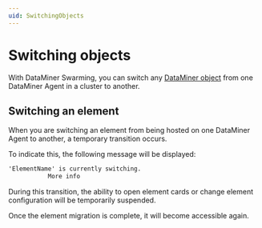 ```yaml
---
uid: SwitchingObjects
---
```


# Switching objects

With DataMiner Swarming, you can switch any [DataMiner object](xref:BasicConcepts#system-components) from one DataMiner Agent in a cluster to another.

## Switching an element

When you are switching an element from being hosted on one DataMiner Agent to another, a temporary transition occurs.

To indicate this, the following message will be displayed:

```txt
'ElementName' is currently switching.
           More info
```

During this transition, the ability to open element cards or change element configuration will be temporarily suspended.

Once the element migration is complete, it will become accessible again.
